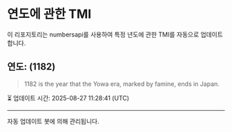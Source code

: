 
# 연도에 관한 TMI

이 리포지토리는 numbersapi를 사용하여 특정 년도에 관한 TMI를 자동으로 업데이트합니다.

## 연도: (1182)
> 1182 is the year that the Yowa era, marked by famine, ends in Japan.

⏳ 업데이트 시간: 2025-08-27 11:28:41 (UTC)

---
자동 업데이트 봇에 의해 관리됩니다.
